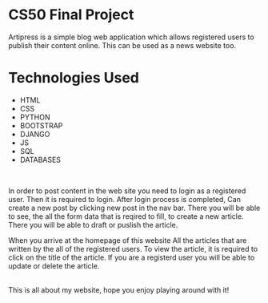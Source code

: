 # CS50 Final Project
Artipress is a simple blog web application which allows registered users to publish their content online. This can be used as a news website too.

# Technologies Used
* HTML  <br />
* CSS <br />
* PYTHON <br />
* BOOTSTRAP <br />
* DJANGO <br />
* JS <br />
* SQL </br>
* DATABASES </br>

</br>

 In order to post content in the web site you need to login as a registered user. Then it is required to login. After login process is completed, Can create a new post by clicking new post in the nav bar. There you will be able to see, the all the form data that is reqired to fill, to create a new article. There you will be able to draft or puslish the article.

When you arrive at the homepage of this website All the articles that are written by the all of the registered users. To view the article, it is required to click on the title of the article. If you are a registerd user you will be able to update or delete the article. 

</br>
This is all about my website, hope you enjoy playing around with it!
